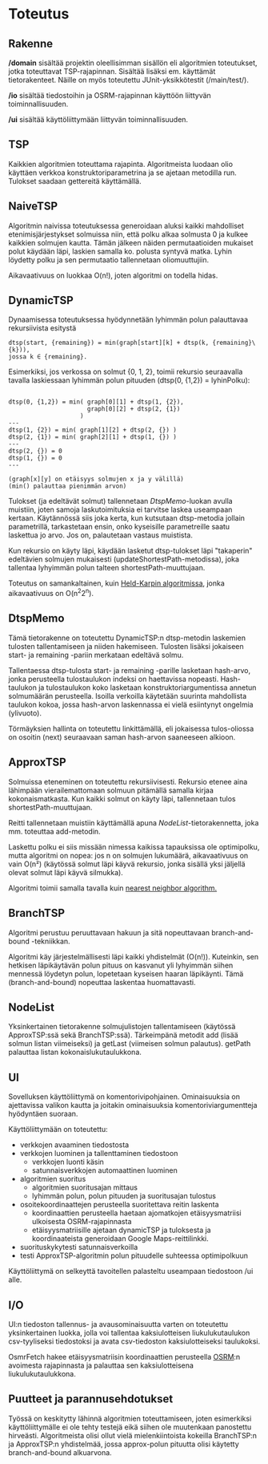 # Toteutus
## Rakenne
**/domain** sisältää projektin oleellisimman sisällön eli algoritmien toteutukset, jotka toteuttavat TSP-rajapinnan. Sisältää lisäksi em. käyttämät tietorakenteet. Näille on myös toteutettu JUnit-yksikkötestit (/main/test/).

**/io** sisältää tiedostoihin ja OSRM-rajapinnan käyttöön liittyvän toiminnallisuuden.

**/ui** sisältää käyttöliittymään liittyvän toiminnallisuuden.

## TSP
Kaikkien algoritmien toteuttama rajapinta.
Algoritmeista luodaan olio käyttäen verkkoa konstruktoriparametrina ja se ajetaan metodilla run. Tulokset saadaan gettereitä käyttämällä.

## NaiveTSP

Algoritmin naivissa toteutuksessa generoidaan aluksi kaikki mahdolliset etenimisjärjestykset solmuissa niin, että polku alkaa solmusta 0 ja kulkee kaikkien solmujen kautta. Tämän jälkeen näiden permutaatioiden mukaiset polut käydään läpi, laskien samalla ko. polusta syntyvä matka. Lyhin löydetty polku ja sen permutaatio tallennetaan oliomuuttujiin.

Aikavaativuus on luokkaa O(n!), joten algoritmi on todella hidas.

## DynamicTSP

Dynaamisessa toteutuksessa hyödynnetään lyhimmän polun palauttavaa rekursiivista esitystä
```
dtsp(start, {remaining}) = min(graph[start][k] + dtsp(k, {remaining}\{k})),
jossa k ∈ {remaining}.
```

Esimerkiksi, jos verkossa on solmut {0, 1, 2}, toimii rekursio seuraavalla tavalla laskiessaan lyhimmän polun pituuden (dtsp(0, {1,2}) = lyhinPolku):
```

dtsp(0, {1,2}) = min( graph[0][1] + dtsp(1, {2}),
                      graph[0][2] + dtsp(2, {1})
                    )
---
dtsp(1, {2}) = min( graph[1][2] + dtsp(2, {}) )
dtsp(2, {1}) = min( graph[2][1] + dtsp(1, {}) )
---
dtsp(2, {}) = 0
dtsp(1, {}) = 0
---

(graph[x][y] on etäisyys solmujen x ja y välillä)
(min() palauttaa pienimmän arvon)

```

Tulokset (ja edeltävät solmut) tallennetaan *DtspMemo*-luokan avulla muistiin, joten samoja laskutoimituksia ei tarvitse laskea useampaan kertaan. Käytännössä siis joka kerta, kun kutsutaan dtsp-metodia jollain parametrillä, tarkastetaan ensin, onko kyseisille parametreille saatu laskettua jo arvo. Jos on, palautetaan vastaus muistista.

Kun rekursio on käyty läpi, käydään lasketut dtsp-tulokset läpi "takaperin" edeltävien solmujen mukaisesti (updateShortestPath-metodissa), joka tallentaa lyhyimmän polun talteen shortestPath-muuttujaan.

Toteutus on samankaltainen, kuin [Held-Karpin algoritmissa](https://en.wikipedia.org/wiki/Held%E2%80%93Karp_algorithm), jonka aikavaativuus on O(n<sup>2</sup>2<sup>n</sup>).

## DtspMemo

Tämä tietorakenne on toteutettu DynamicTSP:n dtsp-metodin laskemien tulosten tallentamiseen ja niiden hakemiseen. Tulosten lisäksi jokaiseen start- ja remaining -pariin merkataan edeltävä solmu.

Tallentaessa dtsp-tulosta start- ja remaining -parille lasketaan hash-arvo, jonka perusteella tulostaulukon indeksi on haettavissa nopeasti. Hash-taulukon ja tulostaulukon koko lasketaan konstruktoriargumentissa annetun solmumäärän perusteella. Isoilla verkoilla käytetään suurinta mahdollista taulukon kokoa, jossa hash-arvon laskennassa ei vielä esiintynyt ongelmia (ylivuoto).

Törmäyksien hallinta on toteutettu linkittämällä, eli jokaisessa tulos-oliossa on osoitin (next) seuraavaan saman hash-arvon saaneeseen alkioon.


## ApproxTSP

Solmuissa eteneminen on toteutettu rekursiivisesti. Rekursio etenee aina lähimpään vierailemattomaan solmuun pitämällä samalla kirjaa kokonaismatkasta. Kun kaikki solmut on käyty läpi, tallennetaan tulos shortestPath-muuttujaan.

Reitti tallennetaan muistiin käyttämällä apuna *NodeList*-tietorakennetta, joka mm. toteuttaa add-metodin.

Laskettu polku ei siis missään nimessa kaikissa tapauksissa ole optimipolku, mutta algoritmi on nopea: jos n on solmujen lukumäärä, aikavaativuus on vain O(n²) (käytössä solmut läpi käyvä rekursio, jonka sisällä yksi jäljellä olevat solmut läpi käyvä silmukka).

Algoritmi toimii samalla tavalla kuin [nearest neighbor algorithm.](https://en.wikipedia.org/wiki/Nearest_neighbour_algorithm)

## BranchTSP

Algoritmi perustuu peruuttavaan hakuun ja sitä nopeuttavaan branch-and-bound -tekniikkan.

Algoritmi käy järjestelmällisesti läpi kaikki yhdistelmät (O(n!)). Kuteinkin, sen hetkisen läpikäytävän polun pituus on kasvanut yli lyhyimmän siihen mennessä löydetyn polun, lopetetaan kyseisen haaran läpikäynti. Tämä (branch-and-bound) nopeuttaa laskentaa huomattavasti.

## NodeList

Yksinkertainen tietorakenne solmujulistojen tallentamiseen (käytössä ApproxTSP:ssä sekä BranchTSP:ssä). Tärkeimpänä metodit add (lisää solmun listan viimeiseksi) ja getLast (viimeisen solmun palautus). getPath palauttaa listan kokonaislukutaulukkona.

## UI

Sovelluksen käyttöliittymä on komentorivipohjainen. Ominaisuuksia on ajettavissa valikon kautta ja joitakin ominaisuuksia komentoriviargumentteja hyödyntäen suoraan.

Käyttöliittymään on toteutettu:
* verkkojen avaaminen tiedostosta
* verkkojen luominen ja tallenttaminen tiedostoon
    * verkkojen luonti käsin
    * satunnaisverkkojen automaattinen luominen
* algoritmien suoritus
    * algoritmien suoritusajan mittaus
    * lyhimmän polun, polun pituuden ja suoritusajan tulostus
* osoitekoordinaattejen perusteella suoritettava reitin laskenta
  * koordinaattien perusteella haetaan ajomatkojen etäisyysmatriisi ulkoisesta OSRM-rajapinnasta
  * etäisyysmatriisille ajetaan dynamicTSP ja tuloksesta ja koordinaateista generoidaan Google Maps-reittilinkki.
* suorituskykytesti satunnaisverkoilla
* testi ApproxTSP-algoritmin polun pituudelle suhteessa optimipolkuun

Käyttöliittymä on selkeyttä tavoitellen palasteltu useampaan tiedostoon /ui alle.

## I/O

UI:n tiedoston tallennus- ja avausominaisuutta varten on toteutettu yksinkertainen luokka, jolla voi tallentaa kaksiulotteisen liukulukutaulukon csv-tyyliseksi tiedostoksi ja avata csv-tiedoston kaksiulotteiseksi taulukoksi.

OsmrFetch hakee etäisyysmatriisin koordinaattien perusteella [OSRM](http://project-osrm.org/):n avoimesta rajapinnasta ja palauttaa sen kaksiulotteisena liukulukutaulukkona.

## Puutteet ja parannusehdotukset

Työssä on keskitytty lähinnä algoritmien toteuttamiseen, joten esimerkiksi käyttöliittymälle ei ole tehty testejä eikä siihen ole muutenkaan panostettu hirveästi.
Algoritmeista olisi ollut vielä mielenkiintoista kokeilla BranchTSP:n ja ApproxTSP:n yhdistelmää, jossa approx-polun pituutta olisi käytetty branch-and-bound alkuarvona.


